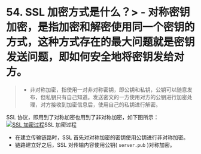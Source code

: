 # 54. SSL 加密方式是什么？> - 对称密钥加密，是指加密和解密使用同一个密钥的方式，这种方式存在的最大问题就是密钥发送问题，即如何安全地将密钥发给对方。
> - 非对称加密，指使用一对非对称密钥，即公钥和私钥，公钥可以随意发布，但私钥只有自己知道。发送密文的一方使用对方的公钥进行加密处理，对方接收到加密信息后，使用自己的私钥进行解密。

SSL 协议，即用到了对称加密也用到了非对称加密，如下图所示：[![SSL 加密过程](https://image-1302243118.cos.ap-beijing.myqcloud.com/img/01.jpeg)](http://static.iocoder.cn/images/Net/2020_03_01/01.jpeg)SSL 加密过程

- 在建立传输链路时，SSL 首先对对称加密的密钥使用公钥进行非对称加密。
- 链路建立好之后，SSL 对传输内容使用公钥( `server.pub` )对称加密。

